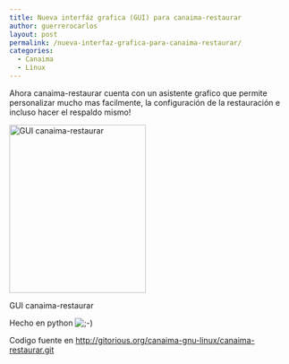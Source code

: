```yaml
---
title: Nueva interfáz grafica (GUI) para canaima-restaurar
author: guerrerocarlos
layout: post
permalink: /nueva-interfaz-grafica-para-canaima-restaurar/
categories:
  - Canaima
  - Linux
---
```

Ahora canaima-restaurar cuenta con un asistente grafico que permite personalizar mucho mas facilmente, la configuración de la restauración e incluso hacer el respaldo mismo!

<div id="attachment_104" class="wp-caption aligncenter" style="width: 254px">
  <a href="http://blog.carlosguerrero.com/wp-content/uploads/2010/11/gui_respaldar.jpg"><img class="size-medium wp-image-104" title="gui_respaldar" src="http://blog.carlosguerrero.com/wp-content/uploads/2010/11/gui_respaldar-244x300.jpg" alt="GUI canaima-restaurar" width="244" height="300" /></a><p class="wp-caption-text">
    GUI canaima-restaurar
  </p>
</div>

Hecho en python <img src='http://blog.carlosguerrero.com/wp-includes/images/smilies/icon_wink.gif' alt=';-)' class='wp-smiley' /> 

Codigo fuente en <http://gitorious.org/canaima-gnu-linux/canaima-restaurar.git>